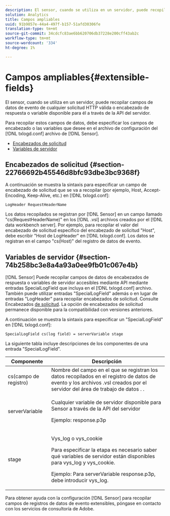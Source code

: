 ```yaml
---
description: El sensor, cuando se utiliza en un servidor, puede recopilar campos de datos de evento de cualquier solicitud HTTP válida o encabezado de respuesta o variable disponible para él a través de la API del servidor.
solution: Analytics
title: Campos ampliables
uuid: 91b9857e-44a4-497f-b157-51afd30306fe
translation-type: tm+mt
source-git-commit: 34cdcfc83ae6bb620706db37228e200cff43ab2c
workflow-type: tm+mt
source-wordcount: '334'
ht-degree: 1%

---
```



# Campos ampliables{#extensible-fields}

El sensor, cuando se utiliza en un servidor, puede recopilar campos de datos de evento de cualquier solicitud HTTP válida o encabezado de respuesta o variable disponible para él a través de la API del servidor.

Para recopilar estos campos de datos, debe especificar los campos de encabezado o las variables que desee en el archivo de configuración del [!DNL txlogd.conf] archivo de [!DNL Sensor].

* [Encabezados de solicitud](../../../home/c-snsr-ovrvw/c-evnt-data-rcd-flds/c-ex-flds.md#section-22766692b45546d8bfc93dbe3bc9368f)
* [Variables de servidor](../../../home/c-snsr-ovrvw/c-evnt-data-rcd-flds/c-ex-flds.md#section-74b258bc3e8a4a93a0ee9fb01c067e4b)

## Encabezados de solicitud {#section-22766692b45546d8bfc93dbe3bc9368f}

A continuación se muestra la sintaxis para especificar un campo de encabezado de solicitud que se va a recopilar (por ejemplo, Host, Accept-Encoding, Keep-Alive, etc.) en [!DNL txlogd.conf]:

```
LogHeader RequestHeaderName
```

Los datos recopilados se registran por [!DNL Sensor] en un campo llamado &quot;cs(RequestHeaderName)&quot; en los [!DNL .vsl] archivos creados por el [!DNL data workbench server]. Por ejemplo, para recopilar el valor del encabezado de solicitud específico del encabezado de solicitud &quot;Host&quot;, debe escribir &quot;Host de LogHeader&quot; en [!DNL txlogd.conf]. Los datos se registran en el campo &quot;cs(Host)&quot; del registro de datos de evento.

## Variables de servidor {#section-74b258bc3e8a4a93a0ee9fb01c067e4b}

[!DNL Sensor] Puede recopilar campos de datos de encabezados de respuesta o variables de servidor accesibles mediante API mediante entradas SpecialLogField que incluya en el [!DNL txlogd.conf] archivo. También puede utilizar entradas &quot;SpecialLogField&quot; además o en lugar de entradas &quot;LogHeader&quot; para recopilar encabezados de solicitud. Consulte Encabezados [de solicitud](../../../home/c-snsr-ovrvw/c-evnt-data-rcd-flds/c-ex-flds.md#section-22766692b45546d8bfc93dbe3bc9368f). La opción de encabezados de solicitud permanece disponible para la compatibilidad con versiones anteriores.

A continuación se muestra la sintaxis para especificar un &quot;SpecialLogField&quot; en [!DNL txlogd.conf]:

```
SpecialLogField cs(log field) = serverVariable stage
```

La siguiente tabla incluye descripciones de los componentes de una entrada &quot;SpecialLogField&quot;.

<table id="table_053D5F34D56E4B15A85CA3B4FAD6E1B1"> 
 <thead> 
  <tr> 
   <th colname="col1" class="entry"> Componente </th> 
   <th colname="col2" class="entry"> Descripción </th> 
  </tr> 
 </thead>
 <tbody> 
  <tr> 
   <td colname="col1"> cs(campo de registro) </td> 
   <td colname="col2"> Nombre del campo en el que se registran los datos recopilados en el registro de datos de evento y los archivos <span class="filepath"> .vsl </span> creados por el servidor del área de trabajo de datos <span class="keyword"> . </span>. </td> 
  </tr> 
  <tr> 
   <td colname="col1"> serverVariable </td> 
   <td colname="col2"> <p>Cualquier variable de servidor disponible para <span class="wintitle"> Sensor </span> a través de la API del servidor </p> <p>Ejemplo: response.p3p </p> </td> 
  </tr> 
  <tr> 
   <td colname="col1"> stage </td> 
   <td colname="col2"> <p>Vys_log o vys_cookie </p> <p>Para especificar la etapa es necesario saber qué variables de servidor están disponibles para vys_log y vys_cookie. </p> <p>Ejemplo: Para serverVariable response.p3p, debe introducir vys_log. </p> </td> 
  </tr> 
 </tbody> 
</table>

Para obtener ayuda con la configuración [!DNL Sensor] para recopilar campos de registros de datos de evento extensibles, póngase en contacto con los servicios de consultoría de Adobe.
